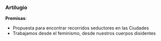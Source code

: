 ### Artilugio

**Premisas**:
* Propuesta para encontrar recorridos seductores en las Ciudades
* Trabajamos desde el feminismo, desde nuestros cuerpos disidentes
